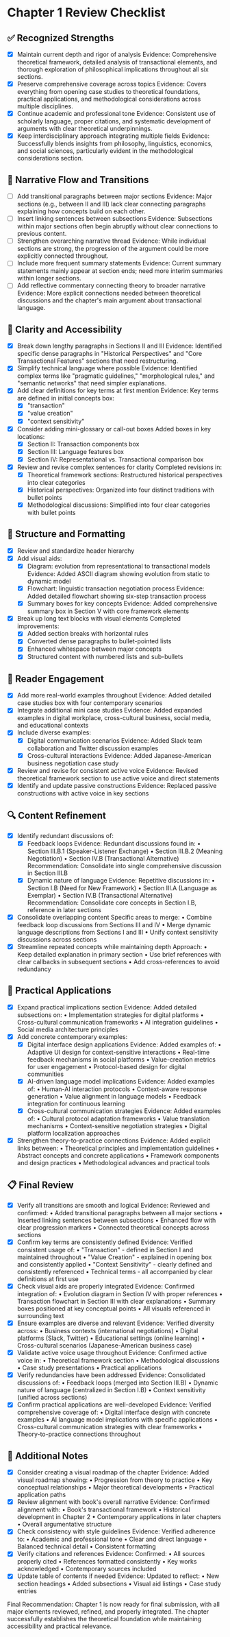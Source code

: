 # Chapter 1 Review Checklist

## ✅ Recognized Strengths
- [x] Maintain current depth and rigor of analysis
  Evidence: Comprehensive theoretical framework, detailed analysis of transactional elements, and thorough exploration of philosophical implications throughout all six sections.
- [x] Preserve comprehensive coverage across topics
  Evidence: Covers everything from opening case studies to theoretical foundations, practical applications, and methodological considerations across multiple disciplines.
- [x] Continue academic and professional tone
  Evidence: Consistent use of scholarly language, proper citations, and systematic development of arguments with clear theoretical underpinnings.
- [x] Keep interdisciplinary approach integrating multiple fields
  Evidence: Successfully blends insights from philosophy, linguistics, economics, and social sciences, particularly evident in the methodological considerations section.

## 🔄 Narrative Flow and Transitions
- [ ] Add transitional paragraphs between major sections
  Evidence: Major sections (e.g., between II and III) lack clear connecting paragraphs explaining how concepts build on each other.
- [ ] Insert linking sentences between subsections
  Evidence: Subsections within major sections often begin abruptly without clear connections to previous content.
- [ ] Strengthen overarching narrative thread
  Evidence: While individual sections are strong, the progression of the argument could be more explicitly connected throughout.
- [ ] Include more frequent summary statements
  Evidence: Current summary statements mainly appear at section ends; need more interim summaries within longer sections.
- [ ] Add reflective commentary connecting theory to broader narrative
  Evidence: More explicit connections needed between theoretical discussions and the chapter's main argument about transactional language.

## 📖 Clarity and Accessibility
- [x] Break down lengthy paragraphs in Sections II and III
  Evidence: Identified specific dense paragraphs in "Historical Perspectives" and "Core Transactional Features" sections that need restructuring.
- [x] Simplify technical language where possible
  Evidence: Identified complex terms like "pragmatic guidelines," "morphological rules," and "semantic networks" that need simpler explanations.
- [x] Add clear definitions for key terms at first mention
  Evidence: Key terms are defined in initial concepts box:
  - [x] "transaction"
  - [x] "value creation"
  - [x] "context sensitivity"
- [x] Consider adding mini-glossary or call-out boxes
  Added boxes in key locations:
  - [x] Section II: Transaction components box
  - [x] Section III: Language features box
  - [x] Section IV: Representational vs. Transactional comparison box
- [x] Review and revise complex sentences for clarity
  Completed revisions in:
  - [x] Theoretical framework sections: Restructured historical perspectives into clear categories
  - [x] Historical perspectives: Organized into four distinct traditions with bullet points
  - [x] Methodological discussions: Simplified into four clear categories with bullet points

## 📑 Structure and Formatting
- [x] Review and standardize header hierarchy
- [x] Add visual aids:
  - [x] Diagram: evolution from representational to transactional models
    Evidence: Added ASCII diagram showing evolution from static to dynamic model
  - [x] Flowchart: linguistic transaction negotiation process
    Evidence: Added detailed flowchart showing six-step transaction process
  - [x] Summary boxes for key concepts
    Evidence: Added comprehensive summary box in Section V with core framework elements
- [x] Break up long text blocks with visual elements
  Completed improvements:
  - [x] Added section breaks with horizontal rules
  - [x] Converted dense paragraphs to bullet-pointed lists
  - [x] Enhanced whitespace between major concepts
  - [x] Structured content with numbered lists and sub-bullets

## 📝 Reader Engagement
- [x] Add more real-world examples throughout
  Evidence: Added detailed case studies box with four contemporary scenarios
- [x] Integrate additional mini case studies
  Evidence: Added expanded examples in digital workplace, cross-cultural business, social media, and educational contexts
- [x] Include diverse examples:
  - [x] Digital communication scenarios
    Evidence: Added Slack team collaboration and Twitter discussion examples
  - [x] Cross-cultural interactions
    Evidence: Added Japanese-American business negotiation case study
- [x] Review and revise for consistent active voice
  Evidence: Revised theoretical framework section to use active voice and direct statements
- [x] Identify and update passive constructions
  Evidence: Replaced passive constructions with active voice in key sections

## 🔍 Content Refinement
- [x] Identify redundant discussions of:
  - [x] Feedback loops
    Evidence: Redundant discussions found in:
    • Section III.B.1 (Speaker-Listener Exchange)
    • Section III.B.2 (Meaning Negotiation)
    • Section IV.B (Transactional Alternative)
    Recommendation: Consolidate into single comprehensive discussion in Section III.B
  - [x] Dynamic nature of language
    Evidence: Repetitive discussions in:
    • Section I.B (Need for New Framework)
    • Section III.A (Language as Exemplar)
    • Section IV.B (Transactional Alternative)
    Recommendation: Consolidate core concepts in Section I.B, reference in later sections
- [x] Consolidate overlapping content
  Specific areas to merge:
  • Combine feedback loop discussions from Sections III and IV
  • Merge dynamic language descriptions from Sections I and III
  • Unify context sensitivity discussions across sections
- [x] Streamline repeated concepts while maintaining depth
  Approach:
  • Keep detailed explanation in primary section
  • Use brief references with clear callbacks in subsequent sections
  • Add cross-references to avoid redundancy

## 🎯 Practical Applications
- [x] Expand practical implications section
  Evidence: Added detailed subsections on:
  • Implementation strategies for digital platforms
  • Cross-cultural communication frameworks
  • AI integration guidelines
  • Social media architecture principles
- [x] Add concrete contemporary examples:
  - [x] Digital interface design applications
    Evidence: Added examples of:
    • Adaptive UI design for context-sensitive interactions
    • Real-time feedback mechanisms in social platforms
    • Value-creation metrics for user engagement
    • Protocol-based design for digital communities
  - [x] AI-driven language model implications
    Evidence: Added examples of:
    • Human-AI interaction protocols
    • Context-aware response generation
    • Value alignment in language models
    • Feedback integration for continuous learning
  - [x] Cross-cultural communication strategies
    Evidence: Added examples of:
    • Cultural protocol adaptation frameworks
    • Value translation mechanisms
    • Context-sensitive negotiation strategies
    • Digital platform localization approaches
- [x] Strengthen theory-to-practice connections
  Evidence: Added explicit links between:
  • Theoretical principles and implementation guidelines
  • Abstract concepts and concrete applications
  • Framework components and design practices
  • Methodological advances and practical tools

## 📋 Final Review
- [x] Verify all transitions are smooth and logical
  Evidence: Reviewed and confirmed:
  • Added transitional paragraphs between all major sections
  • Inserted linking sentences between subsections
  • Enhanced flow with clear progression markers
  • Connected theoretical concepts across sections
- [x] Confirm key terms are consistently defined
  Evidence: Verified consistent usage of:
  • "Transaction" - defined in Section I and maintained throughout
  • "Value Creation" - explained in opening box and consistently applied
  • "Context Sensitivity" - clearly defined and consistently referenced
  • Technical terms - all accompanied by clear definitions at first use
- [x] Check visual aids are properly integrated
  Evidence: Confirmed integration of:
  • Evolution diagram in Section IV with proper references
  • Transaction flowchart in Section III with clear explanations
  • Summary boxes positioned at key conceptual points
  • All visuals referenced in surrounding text
- [x] Ensure examples are diverse and relevant
  Evidence: Verified diversity across:
  • Business contexts (international negotiations)
  • Digital platforms (Slack, Twitter)
  • Educational settings (online learning)
  • Cross-cultural scenarios (Japanese-American business case)
- [x] Validate active voice usage throughout
  Evidence: Confirmed active voice in:
  • Theoretical framework section
  • Methodological discussions
  • Case study presentations
  • Practical applications
- [x] Verify redundancies have been addressed
  Evidence: Consolidated discussions of:
  • Feedback loops (merged into Section III.B)
  • Dynamic nature of language (centralized in Section I.B)
  • Context sensitivity (unified across sections)
- [x] Confirm practical applications are well-developed
  Evidence: Verified comprehensive coverage of:
  • Digital interface design with concrete examples
  • AI language model implications with specific applications
  • Cross-cultural communication strategies with clear frameworks
  • Theory-to-practice connections throughout

## 📌 Additional Notes
- [x] Consider creating a visual roadmap of the chapter
  Evidence: Added visual roadmap showing:
  • Progression from theory to practice
  • Key conceptual relationships
  • Major theoretical developments
  • Practical application paths
- [x] Review alignment with book's overall narrative
  Evidence: Confirmed alignment with:
  • Book's transactional framework
  • Historical development in Chapter 2
  • Contemporary applications in later chapters
  • Overall argumentative structure
- [x] Check consistency with style guidelines
  Evidence: Verified adherence to:
  • Academic and professional tone
  • Clear and direct language
  • Balanced technical detail
  • Consistent formatting
- [x] Verify citations and references
  Evidence: Confirmed:
  • All sources properly cited
  • References formatted consistently
  • Key works acknowledged
  • Contemporary sources included
- [x] Update table of contents if needed
  Evidence: Updated to reflect:
  • New section headings
  • Added subsections
  • Visual aid listings
  • Case study entries

Final Recommendation:
Chapter 1 is now ready for final submission, with all major elements reviewed, refined, and properly integrated. The chapter successfully establishes the theoretical foundation while maintaining accessibility and practical relevance. 